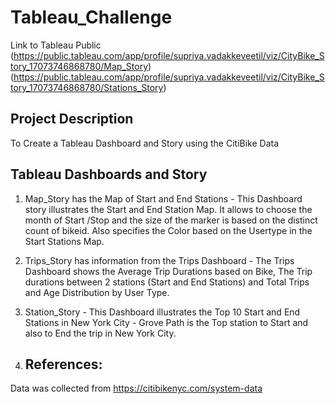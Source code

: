 # Tableau_Challenge

Link to Tableau Public 
(https://public.tableau.com/app/profile/supriya.vadakkeveetil/viz/CityBike_Story_17073746868780/Map_Story)
[
](https://public.tableau.com/app/profile/supriya.vadakkeveetil/viz/CityBike_Story_17073746868780/Trips_Story)(https://public.tableau.com/app/profile/supriya.vadakkeveetil/viz/CityBike_Story_17073746868780/Stations_Story)

## Project Description
To Create a Tableau Dashboard and Story using the CitiBike Data

## Tableau Dashboards and Story 
1. Map_Story has the Map of Start and End Stations - This Dashboard story illustrates the Start and End Station Map. It allows to choose the month of Start /Stop and the size of the marker is based on the distinct count of bikeid. Also specifies the Color based on the Usertype in the Start Stations Map.
2. Trips_Story has information from the Trips Dashboard - The Trips Dashboard shows the Average Trip Durations based on Bike, The Trip durations between 2 stations (Start and End Stations) and Total Trips and Age Distribution by User Type.
3. Station_Story - This Dashboard illustrates the Top 10 Start and End Stations in New York City - Grove Path is the Top station to Start and  also to End  the trip in New York City.

5. ## References:
Data was collected from
[
](https://citibikenyc.com/system-data)https://citibikenyc.com/system-data
